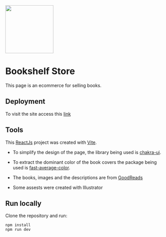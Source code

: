 <img src="https://user-images.githubusercontent.com/71737227/217620423-062f4a6a-8d62-4efd-9af7-2b9ddb9c4f78.svg" width="150" height="150">

# Bookshelf Store

This page is an ecommerce for selling books.

## Deployment

To visit the site access this [link](https://main--bookshelf-ariana-salese.netlify.app/)

## Tools

This [ReactJs](https://reactjs.org/) project was created with [Vite](https://vitejs.dev/).

- To simplify the design of the page, the library being used is [chakra-ui](https://chakra-ui.com/).

- To extract the dominant color of the book covers the package being used is [fast-average-color](https://www.npmjs.com/package/fast-average-color).

- The books, images and the descriptions are from [GoodReads](https://www.goodreads.com/)

- Some assests were created with Illustrator

## Run locally

Clone the repository and run:

```
npm install
npm run dev
```


